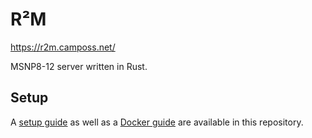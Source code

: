 # R²M
https://r2m.camposs.net/

MSNP8-12 server written in Rust.

## Setup
A [setup guide](https://github.com/campos02/rusty-retro-messaging/blob/main/docs/SETUP.md) as well as a [Docker guide](https://github.com/campos02/rusty-retro-messaging/blob/main/docs/DOCKER.md) are available in this repository.
